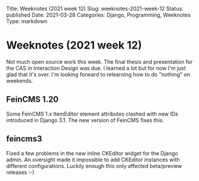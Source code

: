 Title: Weeknotes (2021 week 12)
Slug: weeknotes-2021-week-12
Status: published
Date: 2021-03-28
Categories: Django, Programming, Weeknotes
Type: markdown

# Weeknotes (2021 week 12)

Not much open source work this week. The final thesis and presentation for the CAS in Interaction Design was due. I learned a lot but for now I'm just glad that it's over. I'm looking forward to relearning how to do "nothing" on weekends.

## FeinCMS 1.20

Some FeinCMS 1.x ItemEditor element attributes clashed with new IDs introduced in Django 3.1. The new version of FeinCMS fixes this.

## feincms3

Fixed a few problems in the new inline CKEditor widget for the Django admin. An oversight made it impossible to add CKEditor instances with different configurations. Luckily enough this only affected beta/preview releases :-)
